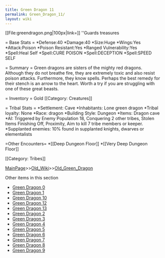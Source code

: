 ```yaml
---
title: Green Dragon 11
permalink: Green_Dragon_11/
layout: wiki
---
```

[[File:greendragon.png|100px|link=]] ''Guards treasures

= Base Stats =
*Defense:40
*Damage:40
*Size:Huge
*Wings:Yes
*Attack:Poison
*Poison Resistant:Yes
*Ranged Vulnerability:Yes
*Spell:Heal Self
*Spell:CURE POISON
*Spell:DECEPTION
*Spell:SPEED SELF

= Summary =
Green dragons are sisters of the mighty red dragons. Although they do not breathe fire, they are extremely toxic and also resist poison attacks. Furthermore, they know spells. Perhaps the best remedy for their stench is an arrow to the heart. Worth a try if you are struggling with one of these great beasts.

= Inventory =
  Gold
[[Category: Creatures]]

= Tribal Stats =
*Settlement: Cave
*Inhabitants: Lone green dragon
*Tribal loyalty: None
*Race: dragon
*Building Style: Dungeon
*Items: Dragon cave  
*AI: Triggered by Enemy Population 18,  Conquering 2 other tribes, Stolen Items Finishing Off, Proximity, Aim to kill 7 tribe members or keeper.
*Supplanted enemies: 10% found in supplanted knights, dwarves or elementalists 

=Other Encounters=
*[[Deep Dungeon Floor]]
*[[Very Deep Dungeon Floor]]

[[Category: Tribes]]

[MainPage](/keeperrl_wiki/ "wikilink")>>[Old_Wiki](/keeperrl_wiki/Old_Wiki "wikilink")>>[Old_Green_Dragon](/keeperrl_wiki/Old_Green_Dragon "wikilink")

Other items in this section
-    [Green Dragon 0](/keeperrl_wiki/Green_Dragon_0 "wikilink")
-    [Green Dragon 1](/keeperrl_wiki/Green_Dragon_1 "wikilink")
-    [Green Dragon 10](/keeperrl_wiki/Green_Dragon_10 "wikilink")
-    [Green Dragon 12](/keeperrl_wiki/Green_Dragon_12 "wikilink")
-    [Green Dragon 13](/keeperrl_wiki/Green_Dragon_13 "wikilink")
-    [Green Dragon 2](/keeperrl_wiki/Green_Dragon_2 "wikilink")
-    [Green Dragon 3](/keeperrl_wiki/Green_Dragon_3 "wikilink")
-    [Green Dragon 4](/keeperrl_wiki/Green_Dragon_4 "wikilink")
-    [Green Dragon 5](/keeperrl_wiki/Green_Dragon_5 "wikilink")
-    [Green Dragon 6](/keeperrl_wiki/Green_Dragon_6 "wikilink")
-    [Green Dragon 7](/keeperrl_wiki/Green_Dragon_7 "wikilink")
-    [Green Dragon 8](/keeperrl_wiki/Green_Dragon_8 "wikilink")
-    [Green Dragon 9](/keeperrl_wiki/Green_Dragon_9 "wikilink")
